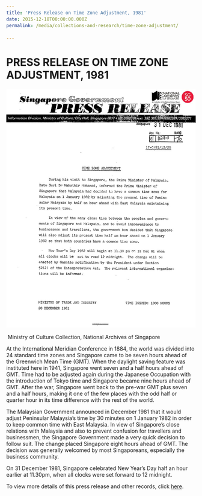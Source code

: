 ```yaml
---
title: 'Press Release on Time Zone Adjustment, 1981'
date: 2015-12-18T00:00:00.000Z
permalink: /media/collections-and-research/time-zone-adjustment/

---
```



<iframe id="pxcelframe" src="//t.sharethis.com/a/t_.htm?ver=0.345.16984&amp;cid=c010#rnd=1577949898478&amp;cid=c010&amp;dmn=www.nas.gov.sg&amp;tt=t.dhj&amp;dhjLcy=61&amp;lbl=pxcel&amp;flbl=pxcel&amp;ll=d&amp;ver=0.345.16984&amp;ell=d&amp;cck=__stid&amp;pn=%2Fblogs%2Farchivistpick%2Ftime-zone-adjustment%2F&amp;qs=na&amp;rdn=www.nas.gov.sg&amp;rpn=%2Fblogs%2Farchivistpick%2F&amp;rqs=na&amp;cc=SG&amp;cont=AS&amp;ipaddr=" style="display: none;"></iframe>

# PRESS RELEASE ON TIME ZONE ADJUSTMENT, 1981

![Ministry of Culture Collection, National Archives of Singapore](/images/blogs/2015-12-18-l.jpg)

​                                           Ministry of Culture Collection, National Archives of Singapore

At the International Meridian Conference in 1884, the world was divided into 24 standard time zones and Singapore came to be seven hours ahead of the Greenwich Mean Time (GMT). When the daylight saving feature was instituted here in 1941, Singapore went seven and a half hours ahead of GMT. Time had to be adjusted again during the Japanese Occupation with the introduction of Tokyo time and Singapore became nine hours ahead of GMT. After the war, Singapore went back to the pre-war GMT plus seven and a half hours, making it one of the few places with the odd half or quarter hour in its time difference with the rest of the world.

The Malaysian Government announced in December 1981 that it would adjust Peninsular Malaysia’s time by 30 minutes on 1 January 1982 in order to keep common time with East Malaysia. In view of Singapore’s close relations with Malaysia and also to prevent confusion for travellers and businessmen, the Singapore Government made a very quick decision to follow suit. The change placed Singapore eight hours ahead of GMT. The decision was generally welcomed by most Singaporeans, especially the business community.

On 31 December 1981, Singapore celebrated New Year’s Day half an hour earlier at 11.30pm, when all clocks were set forward to 12 midnight.

To view more details of this press release and other records, click [here](http://www.nas.gov.sg/archivesonline/speeches/record-details/7b34212e-115d-11e3-83d5-0050568939ad).